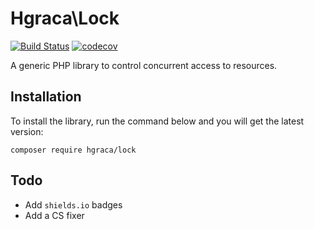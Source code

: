 # Hgraca\Lock
[![Build Status](https://travis-ci.org/hgraca/php-lock.svg?branch=master)](https://travis-ci.org/hgraca/php-lock)
[![codecov](https://codecov.io/gh/hgraca/php-lock/branch/master/graph/badge.svg)](https://codecov.io/gh/hgraca/php-lock)

A generic PHP library to control concurrent access to resources.

## Installation

To install the library, run the command below and you will get the latest version:

```
composer require hgraca/lock
```

## Todo

- Add `shields.io` badges
- Add a CS fixer
